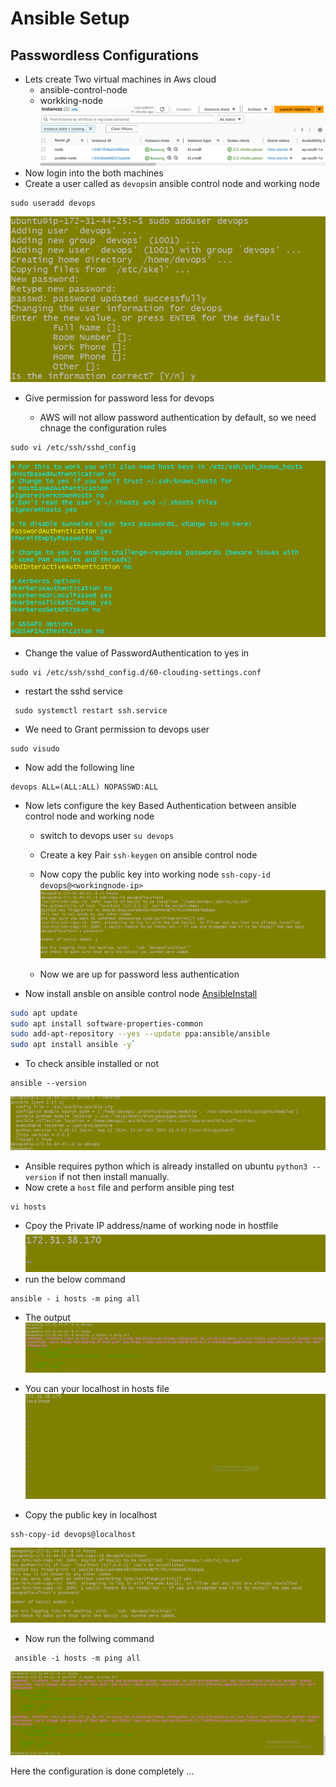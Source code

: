 # Ansible Setup
## Passwordless Configurations
* Lets create Two virtual machines in Aws cloud 
  - ansible-control-node
  - workking-node
![Preview](Images/Img1.PNG)
* Now login into the both machines
* Create a user called  as `devops`in ansible control node and working node
```
sudo useradd devops
```
![Preview](Images/Img3.PNG)

* Give permission for password less for devops

  - AWS will not allow password authentication by default, so we need chnage the configuration rules
```
sudo vi /etc/ssh/sshd_config
```
![Preview](Images/Img12.PNG)

  - Change the value of PasswordAuthentication to yes in

```
sudo vi /etc/ssh/sshd_config.d/60-clouding-settings.conf
```
 - restart the sshd service 
```
 sudo systemctl restart ssh.service
```
* We need to Grant permission to devops user
```
sudo visudo
```
 * Now add the following line
 ```
devops ALL=(ALL:ALL) NOPASSWD:ALL
```
* Now lets configure the key Based Authentication
 between ansible control node and working node
  - switch to devops user `su devops`
  - Create a key Pair `ssh-keygen` on ansible control node
  - Now copy the public key into working node
   `ssh-copy-id devops@<workingnode-ip>`
    ![Preview](Images/Img10.PNG)

  - Now we are up for password less authentication

* Now install ansble on ansible control node [AnsibleInstall](https://docs.ansible.com/ansible/latest/installation_guide/installation_distros.html#installing-ansible-on-ubuntu)
```bash
sudo apt update
sudo apt install software-properties-common
sudo add-apt-repository --yes --update ppa:ansible/ansible
sudo apt install ansible -y`
```
 - To check ansible installed or not
 ```
 ansible --version
 ```
 ![Preview](Images/Img4.PNG)
 
- Ansible requires python which is already installed on ubuntu `python3 --version` if not then install manually.
- Now crete a `host` file and perform ansible ping test

```
vi hosts
```
- Cpoy the Private IP address/name of working node in hostfile 
![preview](Images/Img9.PNG)
- run the below command
```
ansible - i hosts -m ping all
```
- The output
![Preview](Images/Img5.PNG)

- You can your localhost in hosts file 
![Preview](Images/Img8.PNG)

- Copy the public key in localhost
``` 
ssh-copy-id devops@localhost
```
![Preview](Images/Img10.PNG)

- Now run the follwing command
```
 ansible -i hosts -m ping all
```
![Preview](Images/Img11.PNG)

Here the configuration is done completely ...



